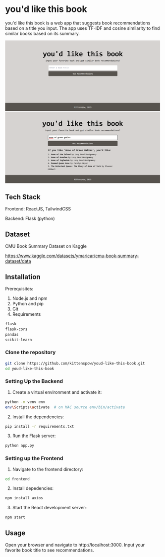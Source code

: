 # you'd like this book
you'd like this book is a web app that suggests book recommendations based on a title you input. The app uses TF-IDF and cosine similarity to find similar books based on its summary.

<img src="https://github.com/kittenspow/youd-like-this-book/blob/e0179981f22414b381514d04ce8cb418a30187dd/picture_1" alt="image alt" width="500">    <img src="https://github.com/kittenspow/youd-like-this-book/blob/e0179981f22414b381514d04ce8cb418a30187dd/picture_2" alt="image alt" width="500">


## Tech Stack
Frontend: ReactJS, TailwindCSS

Backend: Flask (python)

## Dataset
CMU Book Summary Dataset on Kaggle

https://www.kaggle.com/datasets/ymaricar/cmu-book-summary-dataset/data

## Installation
Prerequisites:
1. Node.js and npm
2. Python and pip
3. Git
4. Requirements
  ```txt
  flask
  flask-cors
  pandas
  scikit-learn
  ```

### Clone the repository
```bash
git clone https://github.com/kittenspow/youd-like-this-book.git
cd youd-like-this-book
```
### Setting Up the Backend
1. Create a virtual environment and activate it:
```bash
python -m venv env
env\Scripts\activate  # on MAC source env/bin/activate
```
2. Install the dependencies:
```bash
pip install -r requirements.txt
```
3. Run the Flask server:
```bash
python app.py
```
### Setting up the Frontend
1. Navigate to the frontend directory:
```bash
cd frontend
```
2. Install depedencies:
```bash
npm install axios
```
3. Start the React development server::
```bash
npm start
```

## Usage
Open your browser and navigate to http://localhost:3000.
Input your favorite book title to see recommendations.
